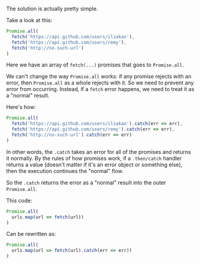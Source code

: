 The solution is actually pretty simple.

Take a look at this:

```js
Promise.all(
  fetch('https://api.github.com/users/iliakan'),
  fetch('https://api.github.com/users/remy'),
  fetch('http://no-such-url')
)
```

Here we have an array of `fetch(...)` promises that goes to `Promise.all`.

We can't change the way `Promise.all` works: if any promise rejects with an error, then `Promise.all` as a whole rejects with it. So we need to prevent any error from occurring. Instead, if a `fetch` error happens, we need to treat it as a "normal" result.

Here's how:

```js
Promise.all(
  fetch('https://api.github.com/users/iliakan').catch(err => err),
  fetch('https://api.github.com/users/remy').catch(err => err),
  fetch('http://no-such-url').catch(err => err)
)
```

In other words, the `.catch` takes an error for all of the promises and returns it normally. By the rules of how promises work, if a `.then/catch` handler returns a value (doesn't matter if it's an error object or something else), then the execution continues the "normal" flow.

So the `.catch` returns the error as a "normal" result into the outer `Promise.all`.

This code:
```js
Promise.all(
  urls.map(url => fetch(url))
)
```

Can be rewritten as:

```js
Promise.all(
  urls.map(url => fetch(url).catch(err => err))
)
```
